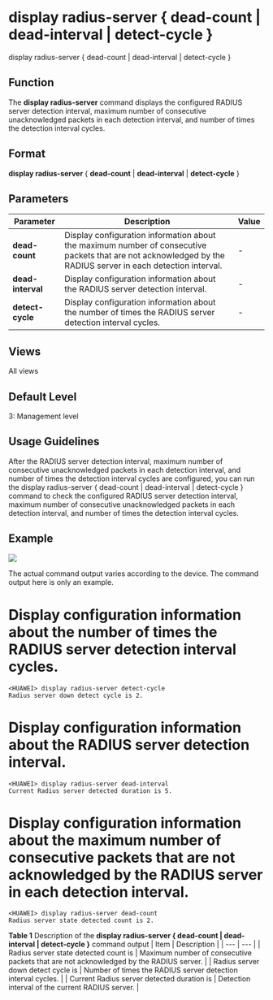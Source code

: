 display radius-server { dead-count | dead-interval | detect-cycle }
===================================================================

display radius-server { dead-count | dead-interval | detect-cycle }

Function
--------



The **display radius-server** command displays the configured RADIUS server detection interval, maximum number of consecutive unacknowledged packets in each detection interval, and number of times the detection interval cycles.




Format
------

**display radius-server** { **dead-count** | **dead-interval** | **detect-cycle** }


Parameters
----------

| Parameter | Description | Value |
| --- | --- | --- |
| **dead-count** | Display configuration information about the maximum number of consecutive packets that are not acknowledged by the RADIUS server in each detection interval. | - |
| **dead-interval** | Display configuration information about the RADIUS server detection interval. | - |
| **detect-cycle** | Display configuration information about the number of times the RADIUS server detection interval cycles. | - |



Views
-----

All views


Default Level
-------------

3: Management level


Usage Guidelines
----------------

After the RADIUS server detection interval, maximum number of consecutive unacknowledged packets in each detection interval, and number of times the detection interval cycles are configured, you can run the display radius-server { dead-count | dead-interval | detect-cycle } command to check the configured RADIUS server detection interval, maximum number of consecutive unacknowledged packets in each detection interval, and number of times the detection interval cycles.


Example
-------

![](../public_sys-resources/note_3.0-en-us.png) 

The actual command output varies according to the device. The command output here is only an example.


# Display configuration information about the number of times the RADIUS server detection interval cycles.
```
<HUAWEI> display radius-server detect-cycle
Radius server down detect cycle is 2.

```

# Display configuration information about the RADIUS server detection interval.
```
<HUAWEI> display radius-server dead-interval
Current Radius server detected duration is 5.

```

# Display configuration information about the maximum number of consecutive packets that are not acknowledged by the RADIUS server in each detection interval.
```
<HUAWEI> display radius-server dead-count
Radius server state detected count is 2.

```

**Table 1** Description of the **display radius-server { dead-count | dead-interval | detect-cycle }** command output
| Item | Description |
| --- | --- |
| Radius server state detected count is | Maximum number of consecutive packets that are not acknowledged by the RADIUS server. |
| Radius server down detect cycle is | Number of times the RADIUS server detection interval cycles. |
| Current Radius server detected duration is | Detection interval of the current RADIUS server. |
